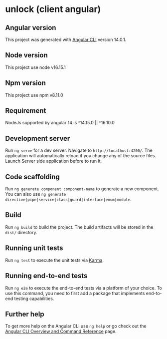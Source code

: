 # unlock (client angular)

## Angular version
This project was generated with [Angular CLI](https://github.com/angular/angular-cli) version 14.0.1.

## Node version
This project use node v16.15.1

## Npm version
This project use npm v8.11.0 

## Requirement
NodeJs supported by angular 14 is ^14.15.0 || ^16.10.0

## Development server

Run `ng serve` for a dev server. Navigate to `http://localhost:4200/`. The application will automatically reload if you change any of the source files. Launch Server side application before to run it.

## Code scaffolding

Run `ng generate component component-name` to generate a new component. You can also use `ng generate directive|pipe|service|class|guard|interface|enum|module`.

## Build

Run `ng build` to build the project. The build artifacts will be stored in the `dist/` directory.

## Running unit tests

Run `ng test` to execute the unit tests via [Karma](https://karma-runner.github.io).

## Running end-to-end tests

Run `ng e2e` to execute the end-to-end tests via a platform of your choice. To use this command, you need to first add a package that implements end-to-end testing capabilities.

## Further help

To get more help on the Angular CLI use `ng help` or go check out the [Angular CLI Overview and Command Reference](https://angular.io/cli) page.
